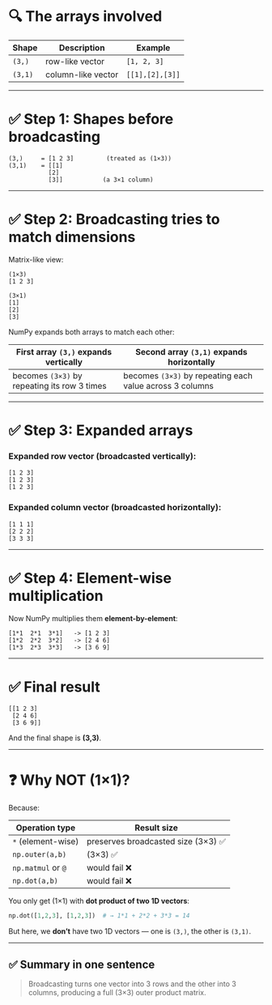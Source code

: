 # 🔍 The arrays involved

| Shape   | Description        | Example         |
| ------- | ------------------ | --------------- |
| `(3,)`  | row-like vector    | `[1, 2, 3]`     |
| `(3,1)` | column-like vector | `[[1],[2],[3]]` |

---

# ✅ Step 1: Shapes before broadcasting

```
(3,)     = [1 2 3]         (treated as (1×3))
(3,1)    = [[1]
           [2]
           [3]]           (a 3×1 column)
```

---

# ✅ Step 2: Broadcasting tries to match dimensions

Matrix-like view:

```
(1×3)
[1 2 3]

(3×1)
[1]
[2]
[3]
```

NumPy expands both arrays to match each other:

| First array `(3,)` expands vertically        | Second array `(3,1)` expands horizontally                |
| -------------------------------------------- | -------------------------------------------------------- |
| becomes `(3×3)` by repeating its row 3 times | becomes `(3×3)` by repeating each value across 3 columns |

---

# ✅ Step 3: Expanded arrays

### Expanded row vector (broadcasted vertically):

```
[1 2 3]
[1 2 3]
[1 2 3]
```

### Expanded column vector (broadcasted horizontally):

```
[1 1 1]
[2 2 2]
[3 3 3]
```

---

# ✅ Step 4: Element-wise multiplication

Now NumPy multiplies them **element-by-element**:

```
[1*1  2*1  3*1]   -> [1 2 3]
[1*2  2*2  3*2]   -> [2 4 6]
[1*3  2*3  3*3]   -> [3 6 9]
```

---

# ✅ Final result

```
[[1 2 3]
 [2 4 6]
 [3 6 9]]
```

And the final shape is **(3,3)**.

---

# ❓ Why NOT (1×1)?

Because:

| Operation type     | Result size                        |
| ------------------ | ---------------------------------- |
| `*` (element-wise) | preserves broadcasted size (3×3) ✅ |
| `np.outer(a,b)`    | (3×3) ✅                            |
| `np.matmul` or `@` | would fail ❌                       |
| `np.dot(a,b)`      | would fail ❌                       |

You only get (1×1) with **dot product of two 1D vectors**:

```python
np.dot([1,2,3], [1,2,3])  # → 1*1 + 2*2 + 3*3 = 14
```

But here, we **don’t** have two 1D vectors — one is `(3,)`, the other is `(3,1)`.

---

## ✅ Summary in one sentence

> Broadcasting turns one vector into 3 rows and the other into 3 columns, producing a full (3×3) outer product matrix.